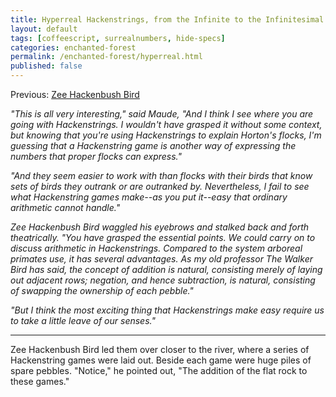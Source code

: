 ```yaml
---
title: Hyperreal Hackenstrings, from the Infinite to the Infinitesimal
layout: default
tags: [coffeescript, surrealnumbers, hide-specs]
categories: enchanted-forest
permalink: /enchanted-forest/hyperreal.html
published: false
---
```


Previous: [Zee Hackenbush Bird](./hackenbush.html)

*"This is all very interesting," said Maude, "And I think I see where you are going with Hackenstrings. I wouldn't have grasped it without some context, but knowing that you're using Hackenstrings to explain Horton's flocks, I'm guessing that a Hackenstring game is another way of expressing the numbers that proper flocks can express."*

*"And they seem easier to work with than flocks with their birds that know sets of birds they outrank or are outranked by. Nevertheless, I fail to see what Hackenstring games make--as you put it--easy that ordinary arithmetic cannot handle."*

*Zee Hackenbush Bird waggled his eyebrows and stalked back and forth theatrically. "You have grasped the essential points. We could carry on to discuss arithmetic in Hackenstrings. Compared to the system arboreal primates use, it has several advantages. As my old professor The Walker Bird has said, the concept of addition is natural, consisting merely of laying out adjacent rows; negation, and hence subtraction, is natural, consisting of swapping the ownership of each pebble."*

*"But I think the most exciting thing that Hackenstrings make easy require us to take a little leave of our senses."*

---

Zee Hackenbush Bird led them over closer to the river, where a series of Hackenstring games were laid out. Beside each game were huge piles of spare pebbles. "Notice," he pointed out, "The addition of the flat rock to these games."